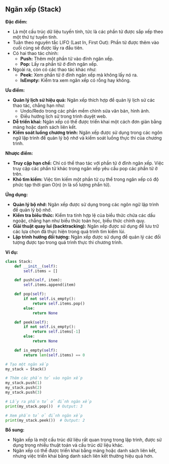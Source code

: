 ## Ngăn xếp (Stack)

**Đặc điểm:**

- Là một cấu trúc dữ liệu tuyến tính, tức là các phần tử được sắp xếp theo một thứ tự tuyến tính.
- Tuân theo nguyên tắc LIFO (Last In, First Out): Phần tử được thêm vào cuối cùng sẽ được lấy ra đầu tiên.
- Có hai thao tác chính:
  - **Push:** Thêm một phần tử vào đỉnh ngăn xếp.
  - **Pop:** Lấy ra phần tử ở đỉnh ngăn xếp.
- Ngoài ra, còn có các thao tác khác như:
  - **Peek:** Xem phần tử ở đỉnh ngăn xếp mà không lấy nó ra.
  - **IsEmpty:** Kiểm tra xem ngăn xếp có rỗng hay không.

**Ưu điểm:**

- **Quản lý lịch sử hiệu quả:** Ngăn xếp thích hợp để quản lý lịch sử các thao tác, chẳng hạn như:
  - Undo/Redo trong các phần mềm chỉnh sửa văn bản, hình ảnh.
  - Điều hướng lịch sử trong trình duyệt web.
- **Dễ triển khai:** Ngăn xếp có thể được triển khai một cách đơn giản bằng mảng hoặc danh sách liên kết.
- **Kiểm soát luồng chương trình:** Ngăn xếp được sử dụng trong các ngôn ngữ lập trình để quản lý bộ nhớ và kiểm soát luồng thực thi của chương trình.

**Nhược điểm:**

- **Truy cập hạn chế:** Chỉ có thể thao tác với phần tử ở đỉnh ngăn xếp. Việc truy cập các phần tử khác trong ngăn xếp yêu cầu pop các phần tử ở trên.
- **Khó tìm kiếm:** Việc tìm kiếm một phần tử cụ thể trong ngăn xếp có độ phức tạp thời gian O(n) (n là số lượng phần tử).

**Ứng dụng:**

- **Quản lý bộ nhớ:** Ngăn xếp được sử dụng trong các ngôn ngữ lập trình để quản lý bộ nhớ.
- **Kiểm tra biểu thức:** Kiểm tra tính hợp lệ của biểu thức chứa các dấu ngoặc, chẳng hạn như biểu thức toán học, biểu thức chính quy.
- **Giải thuật quay lui (backtracking):** Ngăn xếp được sử dụng để lưu trữ các lựa chọn đã thực hiện trong quá trình tìm kiếm lùi.
- **Lập trình hướng đối tượng:** Ngăn xếp được sử dụng để quản lý các đối tượng được tạo trong quá trình thực thi chương trình.

**Ví dụ:**

```python
class Stack:
    def __init__(self):
        self.items = []

    def push(self, item):
        self.items.append(item)

    def pop(self):
        if not self.is_empty():
            return self.items.pop()
        else:
            return None

    def peek(self):
        if not self.is_empty():
            return self.items[-1]
        else:
            return None

    def is_empty(self):
        return len(self.items) == 0

# Tạo một ngăn xếp
my_stack = Stack()

# Thêm các phần tử vào ngăn xếp
my_stack.push(1)
my_stack.push(2)
my_stack.push(3)

# Lấy ra phần tử ở đỉnh ngăn xếp
print(my_stack.pop())  # Output: 3

# Xem phần tử ở đỉnh ngăn xếp
print(my_stack.peek())  # Output: 2
```

**Bổ sung:**

- Ngăn xếp là một cấu trúc dữ liệu rất quan trọng trong lập trình, được sử dụng trong nhiều thuật toán và cấu trúc dữ liệu khác.
- Ngăn xếp có thể được triển khai bằng mảng hoặc danh sách liên kết, nhưng việc triển khai bằng danh sách liên kết thường hiệu quả hơn.
